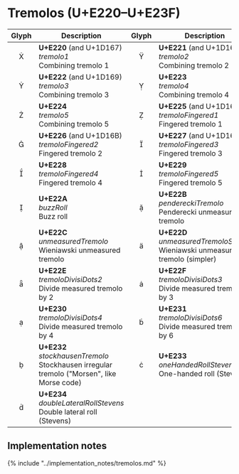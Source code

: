 Tremolos (U+E220–U+E23F)
========================

| **Glyph** | **Description** | **Glyph** | **Description**
| :-------: | --------------- | :-------: | ---------------
|<span class="bravura_large">&#xe220;</span> | **U+E220** (and U+1D167)<br/>*tremolo1*<br/>Combining tremolo 1 | <span class="bravura_large">&#xe221;</span> | **U+E221** (and U+1D168)<br/>*tremolo2*<br/>Combining tremolo 2
|<span class="bravura_large">&#xe222;</span> | **U+E222** (and U+1D169)<br/>*tremolo3*<br/>Combining tremolo 3 | <span class="bravura_large">&#xe223;</span> | **U+E223**<br/>*tremolo4*<br/>Combining tremolo 4
|<span class="bravura_large">&#xe224;</span> | **U+E224**<br/>*tremolo5*<br/>Combining tremolo 5 | <span class="bravura_large">&#xe225;</span> | **U+E225** (and U+1D16A)<br/>*tremoloFingered1*<br/>Fingered tremolo 1
|<span class="bravura_large">&#xe226;</span> | **U+E226** (and U+1D16B)<br/>*tremoloFingered2*<br/>Fingered tremolo 2 | <span class="bravura_large">&#xe227;</span> | **U+E227** (and U+1D16C)<br/>*tremoloFingered3*<br/>Fingered tremolo 3
|<span class="bravura_large">&#xe228;</span> | **U+E228**<br/>*tremoloFingered4*<br/>Fingered tremolo 4 | <span class="bravura_large">&#xe229;</span> | **U+E229**<br/>*tremoloFingered5*<br/>Fingered tremolo 5
|<span class="bravura_large">&#xe22a;</span> | **U+E22A**<br/>*buzzRoll*<br/>Buzz roll | <span class="bravura_large">&#xe22b;</span> | **U+E22B**<br/>*pendereckiTremolo*<br/>Penderecki unmeasured tremolo
|<span class="bravura_large">&#xe22c;</span> | **U+E22C**<br/>*unmeasuredTremolo*<br/>Wieniawski unmeasured tremolo | <span class="bravura_large">&#xe22d;</span> | **U+E22D**<br/>*unmeasuredTremoloSimple*<br/>Wieniawski unmeasured tremolo (simpler)
|<span class="bravura_large">&#xe22e;</span> | **U+E22E**<br/>*tremoloDivisiDots2*<br/>Divide measured tremolo by 2 | <span class="bravura_large">&#xe22f;</span> | **U+E22F**<br/>*tremoloDivisiDots3*<br/>Divide measured tremolo by 3
|<span class="bravura_large">&#xe230;</span> | **U+E230**<br/>*tremoloDivisiDots4*<br/>Divide measured tremolo by 4 | <span class="bravura_large">&#xe231;</span> | **U+E231**<br/>*tremoloDivisiDots6*<br/>Divide measured tremolo by 6
|<span class="bravura_large">&#xe232;</span> | **U+E232**<br/>*stockhausenTremolo*<br/>Stockhausen irregular tremolo ("Morsen", like Morse code) | <span class="bravura_large">&#xe233;</span> | **U+E233**<br/>*oneHandedRollStevens*<br/>One-handed roll (Stevens)
|<span class="bravura_large">&#xe234;</span> | **U+E234**<br/>*doubleLateralRollStevens*<br/>Double lateral roll (Stevens) | &nbsp; | &nbsp;

Implementation notes
---------------------

{% include "../implementation_notes/tremolos.md" %}